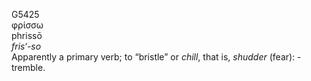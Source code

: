 G5425  
φρίσσω  
phrissō  
*fris‘-so*  
Apparently a primary verb; to “bristle” or *chill*, that is, *shudder*
(fear): - tremble.  
